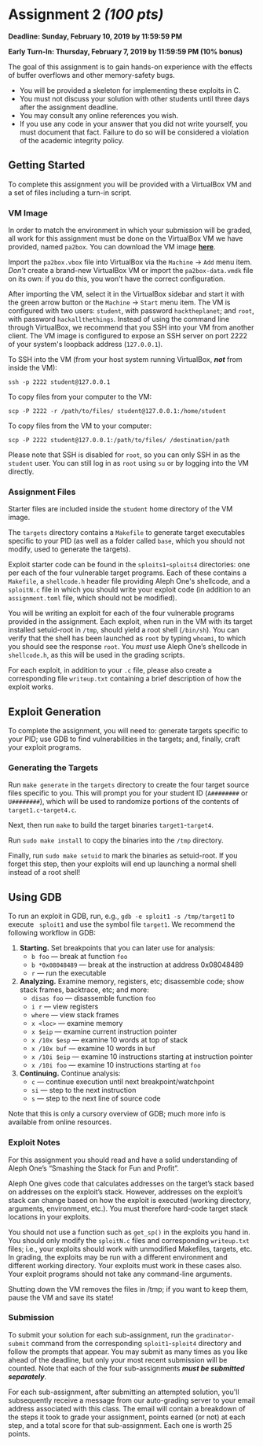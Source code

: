 # Assignment 2 *(100 pts)*

**Deadline: Sunday, February 10, 2019 by 11:59:59 PM**

**Early Turn-In: Thursday, February 7, 2019 by 11:59:59 PM (10% bonus)**

The goal of this assignment is to gain hands-on experience with the effects of buffer overflows and other memory-safety bugs.

- You will be provided a skeleton for implementing these exploits in C.
- You must not discuss your solution with other students until three days after the assignment deadline.
- You may consult any online references you wish.
- If you use any code in your answer that you did not write yourself, you must document that fact. Failure to do so will be considered a violation of the academic integrity policy.

## Getting Started

To complete this assignment you will be provided with a VirtualBox VM and a set of files including a turn-in script.

### VM Image

In order to match the environment in which your submission will be graded, all work for this assignment must be done on the VirtualBox VM we have provided, named `pa2box`. You can download the VM image [**here**](https://drive.google.com/a/eng.ucsd.edu/uc?id=11GnFuU7-RC8nlwm9oKAlaGHfVquVGKBz&export=download).

Import the `pa2box.vbox` file into VirtualBox via the `Machine` &rarr; `Add` menu item. *Don't* create a brand-new VirtualBox VM or import the `pa2box-data.vmdk` file on its own: if you do this, you won't have the correct configuration.

After importing the VM, select it in the VirtualBox sidebar and start it with the green arrow button or the `Machine` &rarr; `Start` menu item. The VM is configured with two users: `student`, with password `hacktheplanet`; and `root`, with password `hackallthethings`. Instead of using the command line through VirtualBox, we recommend that you SSH into your VM from another client. The VM image is configured to expose an SSH server on port 2222 of your system's loopback address (`127.0.0.1`).

To SSH into the VM (from your host system running VirtualBox, ***not*** from inside the VM):

```
ssh -p 2222 student@127.0.0.1
```

To copy files from your computer to the VM:

```
scp -P 2222 -r /path/to/files/ student@127.0.0.1:/home/student
```

To copy files from the VM to your computer:

```
scp -P 2222 student@127.0.0.1:/path/to/files/ /destination/path
```

Please note that SSH is disabled for `root`, so you can only SSH in as the `student` user. You can still log in as `root` using `su` or by logging into the VM directly.

### Assignment Files

Starter files are included inside the `student` home directory of the VM image.

The `targets` directory contains a `Makefile` to generate target executables specific to your PID (as well as a folder called `base`, which you should not modify, used to generate the targets).

Exploit starter code can be found in the `sploits1`-`sploits4` directories: one per each of the four vulnerable target programs. Each of these contains a `Makefile`, a `shellcode.h` header file providing Aleph One's shellcode, and a `sploitN.c` file in which you should write your exploit code (in addition to an `assignment.toml` file, which should not be modified).

You will be writing an exploit for each of the four vulnerable programs provided in the assignment.  Each exploit, when run in the VM with its target installed setuid-root in `/tmp`,  should yield a root shell (`/bin/sh`). You can verify that the shell has been launched as `root` by typing `whoami`, to which you should see the response `root`. You *must* use Aleph One’s shellcode in `shellcode.h`,  as this will be used in the grading scripts.

For each exploit, in addition to your `.c` file, please also create a corresponding file `writeup.txt` containing a brief description of how the exploit works.

## Exploit Generation

To complete the assignment, you will need to: generate targets specific to your PID; use GDB to find vulnerabilities in the targets; and, finally, craft your exploit programs.

### Generating the Targets

Run `make generate` in the `targets` directory to create the four target source files specific to you. This will prompt you for your student ID (`A########` or `U########`), which will be used to randomize portions of the contents of `target1.c`-`target4.c`.

Next, then run `make` to build the target binaries `target1`-`target4`.

Run `sudo make install` to copy the binaries into the `/tmp` directory.

Finally, run `sudo make setuid` to mark the binaries as setuid-root. If you forget this step, then your exploits will end up launching a normal shell instead of a root shell!

## Using GDB

To run an exploit in GDB, run, e.g., `gdb -e sploit1 -s /tmp/target1` to execute `
sploit1` and use the symbol file `target1`. We recommend the following workflow in GDB:

1. **Starting.** Set breakpoints that you can later use for analysis:
    - `b foo` &mdash; break at function `foo`
    - `b *0x08048489` &mdash; break at the instruction at address 0x08048489
    - `r` &mdash; run the executable
2. **Analyzing.** Examine memory, registers, etc; disassemble code; show stack frames, backtrace,
   etc; and more:
    - `disas foo` &mdash; disassemble function `foo`
    - `i r` &mdash; view registers
    - `where` &mdash; view stack frames
    - `x <loc>` &mdash; examine memory
    - `x $eip` &mdash; examine current instruction pointer
    - `x /10x $esp` &mdash; examine 10 words at top of stack
    - `x /10x buf` &mdash; examine 10 words in `buf`
    - `x /10i $eip` &mdash; examine 10 instructions starting at instruction pointer
    - `x /10i foo` &mdash; examine 10 instructions starting at `foo`
3. **Continuing.** Continue analysis:
    - `c` &mdash; continue execution until next breakpoint/watchpoint
    - `si` &mdash; step to the next instruction
    - `s` &mdash; step to the next line of source code

Note that this is only a cursory overview of GDB; much more info is available from online
resources.

### Exploit Notes

For this assignment you should read and have a solid understanding of Aleph One’s “Smashing the Stack for Fun and Profit”.

Aleph One gives code that calculates addresses on the target’s stack based on addresses on the exploit’s stack. However, addresses on the exploit’s stack can change based on how the exploit is executed (working directory, arguments, environment, etc.). You must therefore hard-code target stack locations in your exploits.

You should not use a function such as `get_sp()` in the exploits you hand in. You should only modify the `sploitN.c` files and corresponding `writeup.txt` files; i.e., your exploits should work with unmodified Makefiles, targets, etc. In grading, the exploits may be run with a different environment and different working directory. Your exploits must work in these cases also. Your exploit programs should not take any command-line arguments.

Shutting down the VM removes the files in /tmp; if you want to keep them, pause the VM and save its state!

### Submission

To submit your solution for each sub-assignment, run the `gradinator-submit` command from the corresponding `sploit1`-`sploit4` directory and follow the prompts that appear. You may submit as many times as you like ahead of the deadline, but only your most recent submission will be counted. Note that each of the four sub-assignments ***must be submitted separately***.

For each sub-assignment, after submitting an attempted solution, you'll subsequently receive a message from our auto-grading server to your email address associated with this class. The email will contain a breakdown of the steps it took to grade your assignment, points earned (or not) at each step, and a total score for that sub-assignment. Each one is worth 25 points.
